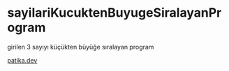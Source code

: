 # sayilariKucuktenBuyugeSiralayanProgram
girilen 3 sayıyı küçükten büyüğe sıralayan program

[patika.dev](www.patika.dev)
